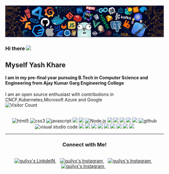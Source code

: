 <p><img src="https://raw.githubusercontent.com/MananJain2002/MananJain2002/main/images/github-banner.png"></p>


### Hi there <img src="https://emojis.slackmojis.com/emojis/images/1531849430/4246/blob-sunglasses.gif?1531849430" width="30"/>
## Myself Yash Khare 
#### I am in my pre-final year pursuing B.Tech in Computer Science and Engineering from Ajay Kumar Garg Engineering College
I am an open source enthusiast with contributions in CNCF,Kubernetes,Microsoft Azure and Google<br>
![Visitor Count](https://profile-counter.glitch.me/khareyash05/count.svg)

<div align="center">
    <br>
  
  <span>
  <img alt="html5" width="60px" src="https://img.icons8.com/color/240/000000/html-5.png">
<img alt="css3" width="60px" src="https://img.icons8.com/color/240/000000/css3.png">
  <img alt="javascript" width="60px" src="https://img.icons8.com/color/240/000000/javascript.png" />
  <img src="https://img.icons8.com/color/64/000000/typescript.png"/>
  <img src = "https://img.icons8.com/plasticine/2x/react.png" width="60px"/>
  <img alt="Node.js" width="60px" src="https://img.icons8.com/color/240/000000/nodejs.png">
  <img src = "https://img.icons8.com/color/2x/mongodb.png" width="60px"/>
  <img src="https://img.icons8.com/color/64/000000/postgreesql.png"/>
  <img src = "https://img.icons8.com/color/2x/redux.png" width="60px"/>
   <img src = "https://img.icons8.com/color/2x/c-plus-plus-logo.png" width="60px"/>
  <img src="https://img.icons8.com/color/64/000000/git.png"/>
  <img alt="github" width="60px" src="https://img.icons8.com/ios-glyphs/240/000000/github.png">
  <img alt="visual studio code" width="60px" src="https://img.icons8.com/fluent/240/000000/visual-studio-code-2019.png" />  
  <img src = "https://img.icons8.com/wired/2x/postman-api.png" width="60px"/>
  <img src="https://img.icons8.com/dusk/64/000000/docker.png"/>
  <img src="https://img.icons8.com/color/64/000000/kubernetes.png"/>
  <img src="https://img.icons8.com/color/64/000000/elasticsearch.png"/>
  <img src="https://img.icons8.com/color/64/000000/amazon-web-services.png"/>
  <img src="https://img.icons8.com/color/64/000000/google-cloud.png"/>
  <img src="https://img.icons8.com/external-tal-revivo-shadow-tal-revivo/64/000000/external-digital-ocean-a-cloud-infrastructure-with-data-centers-worldwide-logo-shadow-tal-revivo.png"/>
  <img src="https://img.icons8.com/color/64/000000/python--v1.png"/>
  <img src="https://img.icons8.com/color/64/000000/tensorflow.png"/>
</span>
<hr>
 
<h3>Connect with Me!</h3>
<p align="center">
<br/>
<a href="https://www.linkedin.com/in/yash-khare-0978821aa/">
  <img alt="guilyx's LinkdeIN" width="50px" src="https://user-images.githubusercontent.com/57393186/151711211-5c29f763-d28a-4b7a-a741-1f8c0dd2fe0e.png" />
</a>&nbsp;&nbsp;
    <a href="https://www.twitter.com/YashKha57954753/">
  <img alt="guilyx's Instagram" width="50px" src="https://user-images.githubusercontent.com/60147732/151752017-e83f8422-77ce-447a-a51f-74d676e22c17.png" />
</a>&nbsp;&nbsp;
<a href="https://instagram.com/khareyash05">
  <img alt="guilyx's Instagram" width="50px" src="https://user-images.githubusercontent.com/57393186/151711168-f5cc60d2-c486-46f1-bc23-c740b719d80d.png" />
</a>&nbsp;&nbsp;
<a href="https://www.facebook.com/khareyash05409/">
  <img alt="guilyx's Instagram" width="50px" src="https://user-images.githubusercontent.com/57393186/151711101-1edfbc64-ca2f-456d-aa22-b96e2abb1246.png" />
</a>&nbsp;&nbsp;
 
</p>
